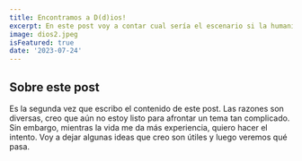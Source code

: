 ```yaml
---
title: Encontramos a D(d)ios!
excerpt: En este post voy a contar cual sería el escenario si la humanidad encontrara a D(d)ios. Quiero explorar todo lo que conllevaría tal descubrimiento en la sociedad en la que vivimos actualmente. 
image: dios2.jpeg
isFeatured: true
date: '2023-07-24'
---
```


## Sobre este post

Es la segunda vez que escribo el contenido de este post. Las razones son diversas, creo que aún no estoy listo para afrontar un tema tan complicado. Sin embargo, mientras la vida me da más experiencia, quiero hacer el intento. Voy a dejar algunas ideas que creo son útiles y luego veremos qué pasa. 